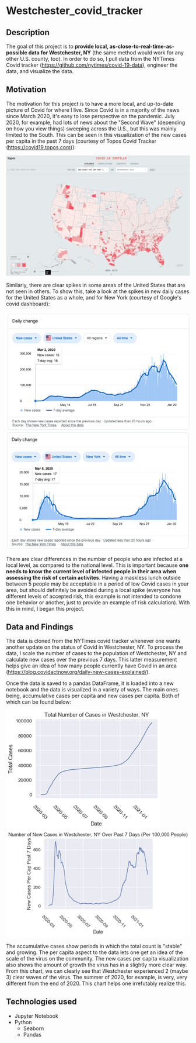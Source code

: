 # Westchester_covid_tracker

## Description
The goal of this project is to **provide local, as-close-to-real-time-as-possible data for Westchester, NY** (the same method would work for any other U.S. county, too). In order to do so, I pull data from the NYTimes Covid tracker (https://github.com/nytimes/covid-19-data), engineer the data, and visualize the data. 

## Motivation
The motivation for this project is to have a more local, and up-to-date picture of Covid for where I live. Since Covid is in a majority of the news since March 2020, it's easy to lose perspective on the pandemic. July 2020, for example, had lots of news about the "Second Wave" (depending on how you view things) sweeping across the U.S., but this was mainly limited to the South. This can be seen in this visualization of the new cases per capita in the past 7 days (courtesy of Topos Covid Tracker (https://covid19.topos.com)):

![Image showing the new cases in July 2020](./images/New_cases_per_cap_past_7_days_late_july.png)

Similarly, there are clear spikes in some areas of the United States that are not seen in others. To show this, take a look at the spikes in new daily cases for the United States as a whole, and for New York (courtesy of Google's covid dashboard):

![Image showing the total new US Cases](./images/New_cases_US.png)
![Image showing the total new NY Cases](./images/New_cases_ny.png)

There are clear differences in the number of people who are infected at a local level, as compared to the national level. This is important because **one needs to know the current level of infected people in their area when assessing the risk of certain activites**. Having a maskless lunch outside between 5 people may be acceptable in a period of low Covid cases in your area, but should definitely be avoided during a local spike (everyone has different levels of accepted risk, this example is not intended to condone one behavior or another, just to provide an example of risk calculation). With this in mind, I began this project.

## Data and Findings
The data is cloned from the NYTimes covid tracker whenever one wants another update on the status of Covid in Westchester, NY. To process the data, I scale the number of cases to the population of Westchester, NY and calculate new cases over the previous 7 days. This latter measurement helps give an idea of how many people currently have Covid in an area (https://blog.covidactnow.org/daily-new-cases-explained/). 

Once the data is saved to a pandas DataFrame, it is loaded into a new notebook and the data is visualized in a variety of ways. The main ones being, accumulative cases per capita and new cases per capita. Both of which can be found below:

![Image showing the accumulative cases in Westchester](./images/Plot_of_total_cases.png)
![Image showing the news cases in Westchester](./images/Plot_of_New_Cases_Per_Past_7_Days.png)

The accumulative cases show periods in which the total count is "stable" and growing. The per capita aspect to the data lets one get an idea of the scale of the virus on the community. The new cases per capita visualization also shows the amount of growth the virus has in a slightly more clear way. From this chart, we can clearly see that Westchester experienced 2 (maybe 3) clear waves of the virus. The summer of 2020, for example, is very, very different from the end of 2020. This chart helps one irrefutably realize this.

## Technologies used
- Jupyter Notebook
- Python 
    - Seaborn
    - Pandas
